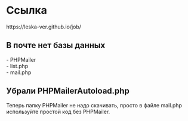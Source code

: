 <h1>Ссылка</h1>
https://leska-ver.github.io/job/
<br>
<h2>В почте нет базы данных</h2>
- PHPMailer
<br>
- list.php
<br>
- mail.php
<br>

## Убрали PHPMailerAutoload.php
Теперь папку PHPMailer не надо скачивать, просто в файле mail.php используйте простой код без PHPMailer.